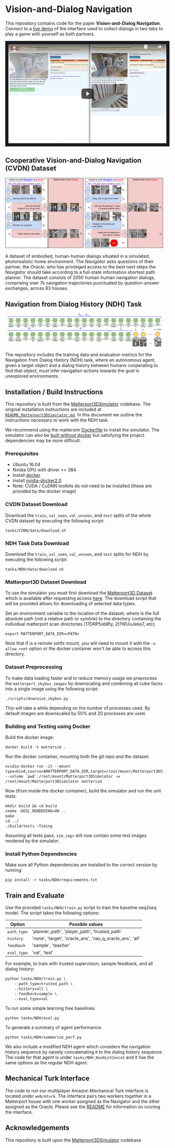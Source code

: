 # Vision-and-Dialog Navigation
This repository contains code for the paper **Vision-and-Dialog Navigation**.
Connect to a [live demo](https://cvdn.dev/) of the interface used to collect dialogs in two tabs to play a game with yourself as both partners.

<p align="center">
<a href="https://www.youtube.com/watch?v=_SCE9e2S-HI" target="_blank"><img src="teaser/demo_video.png" 
alt="Demonstration video" width="560" height="315" border="10"/></a>
</p>


## Cooperative Vision-and-Dialog Navigation (CVDN) Dataset

![Concept](teaser/full_demo-1.png)

A dataset of embodied, human-human dialogs situated in a simulated, photorealistic home environment.  The _Navigator_ asks questions of their partner, the _Oracle_, who has privileged access to the best next steps the _Navigator_ should take according to a full-state information shortest path planner. The dataset consists of 2050 human-human navigation dialogs, comprising over 7k navigation trajectories punctuated by question-answer exchanges, across 83 houses.


## Navigation from Dialog History (NDH) Task

![Model Illustration](teaser/model-1.png)

The repository includes the training data and evaluation metrics for the Navigation from Dialog History (NDH) task, where an autonomous agent, given a target object and a dialog history between humans cooperating to find that object, must infer navigation actions towards the goal in unexplored environments.

## Installation / Build Instructions

This repository is built from the [Matterport3DSimulator](https://github.com/peteanderson80/Matterport3DSimulator) codebase. The original installation instructions are included at [`README_Matterport3DSimulator.md`](README_Matterport3DSimulator.md). In this document we outline the instructions necessary to work with the NDH task.

We recommend using the mattersim [Dockerfile](Dockerfile) to install the simulator. The simulator can also be [built without docker](https://github.com/peteanderson80/Matterport3DSimulator#building-without-docker) but satisfying the project dependencies may be more difficult.

### Prerequisites

- Ubuntu 16.04
- Nvidia GPU with driver >= 384
- Install [docker](https://docs.docker.com/engine/installation/)
- Install [nvidia-docker2.0](https://github.com/nvidia/nvidia-docker/wiki/Installation-(version-2.0))
- Note: CUDA / CuDNN toolkits do not need to be installed (these are provided by the docker image)

### CVDN Dataset Download

Download the `train`, `val_seen`, `val_unseen`, and `test` splits of the whole CVDN dataset by executing the following script:
```
tasks/CVDN/data/download.sh
```

### NDH Task Data Download

Download the `train`, `val_seen`, `val_unseen`, and `test` splits for NDH by executing the following script:
```
tasks/NDH/data/download.sh
```


### Matterport3D Dataset Download

To use the simulator you must first download the [Matterport3D Dataset](https://niessner.github.io/Matterport/) which is available after requesting access [here](https://niessner.github.io/Matterport/). The download script that will be provided allows for downloading of selected data types. 

Set an environment variable to the location of the dataset, where <PATH> is the full absolute path (not a relative path or symlink) to the directory containing the individual matterport scan directories (17DRP5sb8fy, 2t7WUuJeko7, etc):
```
export MATTERPORT_DATA_DIR=<PATH>
```

Note that if <PATH> is a remote sshfs mount, you will need to mount it with the `-o allow_root` option or the docker container won't be able to access this directory. 

### Dataset Preprocessing

To make data loading faster and to reduce memory usage we preprocess the `matterport_skybox_images` by downscaling and combining all cube faces into a single image using the following script:
```
./scripts/downsize_skybox.py
```

This will take a while depending on the number of processes used. By default images are downscaled by 50% and 20 processes are used.

### Building and Testing using Docker

Build the docker image:
```
docker build -t mattersim .
```

Run the docker container, mounting both the git repo and the dataset:
```
nvidia-docker run -it --mount type=bind,source=$MATTERPORT_DATA_DIR,target=/root/mount/Matterport3DSimulator/data/v1/scans,readonly --volume `pwd`:/root/mount/Matterport3DSimulator -w /root/mount/Matterport3DSimulator mattersim
```

Now (from inside the docker container), build the simulator and run the unit tests:
```
mkdir build && cd build
cmake -DEGL_RENDERING=ON ..
make
cd ../
./build/tests ~Timing
```

Assuming all tests pass, `sim_imgs` will now contain some test images rendered by the simulator.

### Install Python Dependencies

Make sure all Python dependencies are installed to the correct version by running:
```
pip install -r tasks/NDH/requirements.txt
```


## Train and Evaluate
Use the provided `tasks/NDH/train.py` script to train the baseline seq2seq model. The script takes the following options:

| Option  | Possible values  |
|---|---|
| `path_type`  | 'planner_path', 'player_path', 'trusted_path'   |
| `history`  | 'none', 'target', 'oracle_ans', 'nav_q_oracle_ans', 'all'  |
| `feedback`  |  'sample', 'teacher' |
| `eval_type`  | 'val', 'test'  |


For example, to train with trusted supervision, sample feedback, and all dialog history:
```
python tasks/NDH/train.py \
    --path_type=trusted_path \
    --history=all \
    --feedback=sample \
    --eval_type=val
```

To run some simple learning free baselines:
```
python tasks/NDH/eval.py
```

To generate a summary of agent performance:
```
python tasks/NDH/summarize_perf.py
```

We also include a modified NDH agent which considers the navigation history sequence by naively concatenating it to the dialog history sequence. The code for that agent is under `tasks/NDH_NavHistConcat` and it has the same options as the regular NDH agent.

## Mechanical Turk Interface

The code to run our multiplayer Amazon Mechanical Turk interface is located under `web/mturk`. The interface pairs two workers together in a Matterport house with one worker assigned as the Navigator and the other assigned as the Oracle. Please see the [README](web/mturk/README.md) for information on running the interface.

## Acknowledgements

This repository is built upon the [Matterport3DSimulator](https://github.com/peteanderson80/Matterport3DSimulator) codebase.
